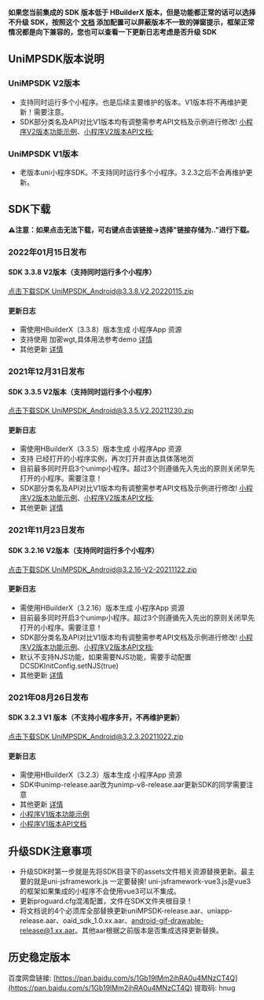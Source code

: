 **如果您当前集成的 SDK 版本低于 HBuilderX 版本，但是功能都正常的话可以选择不升级 SDK，按照这个 [文档](https://ask.dcloud.net.cn/article/35627) 添加配置可以屏蔽版本不一致的弹窗提示，框架正常情况都是向下兼容的，您也可以查看一下更新日志考虑是否升级 SDK**

## UniMPSDK版本说明

### UniMPSDK V2版本

+ 支持同时运行多个小程序。也是后续主要维护的版本。V1版本将不再维护更新！需要注意。
+ SDK部分类名及API对比V1版本均有调整需参考API文档及示例进行修改! [小程序V2版本功能示例](UniMPDocs/Sample/android-v2)、[小程序V2版本API文档](UniMPDocs/API/android-v2);

### UniMPSDK V1版本

+ 老版本uni小程序SDK。不支持同时运行多个小程序。3.2.3之后不会再维护更新。

## SDK下载

**⚠️注意：如果点击无法下载，可右键点击该链接->选择"链接存储为.."进行下载。**


### 2022年01月15日发布

#### SDK 3.3.8 V2版本（支持同时运行多个小程序）

[点击下载SDK UniMPSDK_Android@3.3.8.V2.20220115.zip](https://partner-dcloud-native.oss-cn-hangzhou.aliyuncs.com/unimp-sdk/UniMPSDK_Android%403.3.8.V2.20220115.zip)

#### 更新日志
+ 需使用HBuilderX（3.3.8）版本生成 小程序App 资源
+ 支持使用 加密wgt,具体用法参考demo [详情](https://nativesupport.dcloud.net.cn/UniMPDocs/API/android-v2)
+ 其他更新 [详情](https://download1.dcloud.net.cn/hbuilderx/changelog/3.3.8.20220114-alpha.html)



### 2021年12月31日发布

#### SDK 3.3.5 V2版本（支持同时运行多个小程序）

[点击下载SDK UniMPSDK_Android@3.3.5.V2.20211230.zip](https://download.dcloud.net.cn/unimpsdk/UniMPSDK_Android@3.3.5.V2.20211230.zip)

#### 更新日志
+ 需使用HBuilderX（3.3.5）版本生成 小程序App 资源
+ 支持 已经打开的小程序实例，再次打开并直达具体落地页
+ 目前最多同时开启3个unimp小程序。超过3个则遵循先入先出的原则关闭早先打开的小程序。需要注意！
+ SDK部分类名及API对比V1版本均有调整需参考API文档及示例进行修改! [小程序V2版本功能示例](UniMPDocs/Sample/android-v2)、[小程序V2版本API文档](UniMPDocs/API/android-v2);
+ 其他更新 [详情](https://download1.dcloud.net.cn/hbuilderx/changelog/3.3.5.20211229.html)



### 2021年11月23日发布

#### SDK 3.2.16 V2版本（支持同时运行多个小程序）

[点击下载SDK UniMPSDK_Android@3.2.16-V2-20211122.zip](https://download.dcloud.net.cn/unimpsdk/UniMPSDK_Android@3.2.16-V2-20211122.zip)

#### 更新日志
+ 需使用HBuilderX（3.2.16）版本生成 小程序App 资源
+ 目前最多同时开启3个unimp小程序。超过3个则遵循先入先出的原则关闭早先打开的小程序。需要注意！
+ SDK部分类名及API对比V1版本均有调整需参考API文档及示例进行修改! [小程序V2版本功能示例](UniMPDocs/Sample/android-v2)、[小程序V2版本API文档](UniMPDocs/API/android-v2);
+ 默认不支持NJS功能，如果需要NJS功能，需要手动配置DCSDKInitConfig.setNJS(true)
+ 其他更新 [详情](https://download1.dcloud.net.cn/hbuilderx/changelog/3.2.16.20211122.html)


### 2021年08月26日发布

#### SDK 3.2.3 V1 版本（不支持小程序多开，不再维护更新）

[点击下载SDK UniMPSDK_Android@3.2.3.20211022.zip](https://download.dcloud.net.cn/unimpsdk/UniMPSDK_Android@3.2.3.20211022.zip)

#### 更新日志
+ 需使用HBuilderX（3.2.3）版本生成 小程序App 资源
+ SDK中unimp-release.aar改为unimp-v8-release.aar更新SDK的同学需要注意
+ 其他更新 [详情](https://download1.dcloud.net.cn/hbuilderx/changelog/3.2.3.20210825.html)
+ [小程序V1版本功能示例](UniMPDocs/Sample/android)
+ [小程序V1版本API文档](UniMPDocs/API/android)


## 升级SDK注意事项

+ 升级SDK时第一步就是先将SDK目录下的assets文件相关资源替换更新。最主要的就是uni-jsframework.js 一定要替换! uni-jsframework-vue3.js是vue3的框架如果集成的小程序不会使用vue3可以不集成。
+ 更新proguard.cfg混淆配置，文件在SDK文件夹根目录！
+ 将文档说的4个必须库全部替换更新uniMPSDK-release.aar、uniapp-release.aar、oaid_sdk_1.0.xx.aar、android-gif-drawable-release@1.xx.aar。其他aar根据之前版本是否集成选择更新替换。

## 历史稳定版本

百度网盘链接: [https://pan.baidu.com/s/1Gb19IMm2ihRA0u4MNzCT4Q](https://pan.baidu.com/s/1Gb19IMm2ihRA0u4MNzCT4Q) 提取码: hnug
